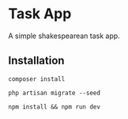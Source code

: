 # Task App

A simple shakespearean task app.

## Installation

```shell
composer install
```

```shell
php artisan migrate --seed 
```

```shell
npm install && npm run dev
```


